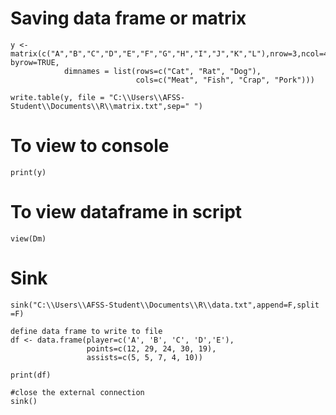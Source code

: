 #  Saving  data frame or matrix
```
y <- matrix(c("A","B","C","D","E","F","G","H","I","J","K","L"),nrow=3,ncol=4, byrow=TRUE,
            dimnames = list(rows=c("Cat", "Rat", "Dog"),
                            cols=c("Meat", "Fish", "Crap", "Pork")))

write.table(y, file = "C:\\Users\\AFSS-Student\\Documents\\R\\matrix.txt",sep=" ")
```
# To view to console 
```
print(y)
```
# To view dataframe in script
```
view(Dm)
```
# Sink 
```
sink("C:\\Users\\AFSS-Student\\Documents\\R\\data.txt",append=F,split =F)

define data frame to write to file
df <- data.frame(player=c('A', 'B', 'C', 'D','E'),
                 points=c(12, 29, 24, 30, 19),
                 assists=c(5, 5, 7, 4, 10))

print(df)

#close the external connection
sink()
```
